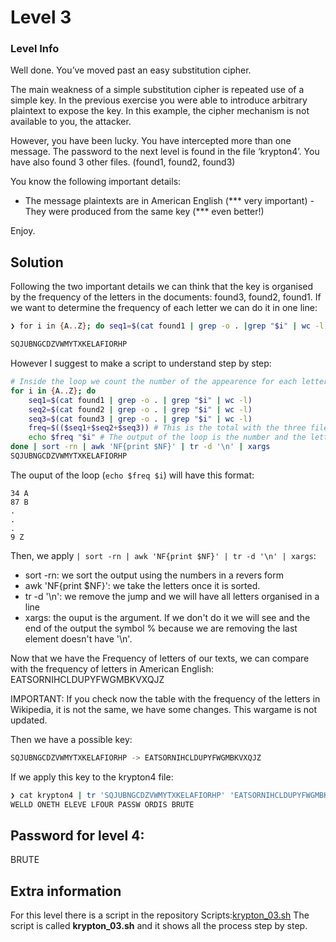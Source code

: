 # Level 3

### Level Info

Well done. You’ve moved past an easy substitution cipher.

The main weakness of a simple substitution cipher is repeated use of a simple key. In the previous exercise you were able to introduce arbitrary plaintext to expose the key. In this example, the cipher mechanism is not available to you, the attacker.

However, you have been lucky. You have intercepted more than one message. The password to the next level is found in the file ‘krypton4’. You have also found 3 other files. (found1, found2, found3)

You know the following important details:

- The message plaintexts are in American English (*** very important) - They were produced from the same key (*** even better!)

Enjoy.

## Solution
Following the two important details we can think that the key is organised by the frequency of the letters in the documents: found3, found2, found1.
If we want to determine the frequency of each letter we can do it in one line:
```sh
❯ for i in {A..Z}; do seq1=$(cat found1 | grep -o . |grep "$i" | wc -l); seq2=$(cat found2 | grep -o . | grep "$i" | wc -l); seq3=$(cat found3 | grep -o . | grep "$i" | wc -l);freq=$(($seq1+$seq2+$seq3));echo $freq "$i"; done | sort -rn | awk 'NF{print $NF}' | tr -d '\n' | xargs

SQJUBNGCDZVWMYTXKELAFIORHP
```

However I suggest to make a script to understand step by step:
```sh
# Inside the loop we count the number of the appearence for each letter
for i in {A..Z}; do 
	seq1=$(cat found1 | grep -o . | grep "$i" | wc -l)
	seq2=$(cat found2 | grep -o . | grep "$i" | wc -l) 
	seq3=$(cat found3 | grep -o . | grep "$i" | wc -l)
	freq=$(($seq1+$seq2+$seq3)) # This is the total with the three files
	echo $freq "$i" # The output of the loop is the number and the letter
done | sort -rn | awk 'NF{print $NF}' | tr -d '\n' | xargs 
SQJUBNGCDZVWMYTXKELAFIORHP
```

The ouput of the loop (`echo $freq $i`) will have this format: 
```
34 A
87 B
.
.
.
9 Z
```
Then, we apply `| sort -rn | awk 'NF{print $NF}' | tr -d '\n' | xargs`:
- sort -rn: we sort the output using the numbers in a revers form
- awk 'NF{print $NF}': we take the letters once it is sorted.
- tr -d '\n': we remove the jump and we will have all letters organised in a line
- xargs: the ouput is the argument. If we don't do it we will see and the end of the output the symbol % because we are removing the last element doesn't have '\n'.

Now that we have the Frequency of letters of our texts, we can compare with the frequency of letters in American English: EATSORNIHCLDUPYFWGMBKVXQJZ

IMPORTANT: If you check now the table with the frequency of the letters in Wikipedia, it is not the same, we have some changes. This wargame is not updated.

Then we have a possible key:
```sh
SQJUBNGCDZVWMYTXKELAFIORHP -> EATSORNIHCLDUPYFWGMBKVXQJZ
```
If we apply this key to the krypton4 file:
```sh
❯ cat krypton4 | tr 'SQJUBNGCDZVWMYTXKELAFIORHP' 'EATSORNIHCLDUPYFWGMBKVXQJZ'
WELLD ONETH ELEVE LFOUR PASSW ORDIS BRUTE
```

## Password for level 4:

BRUTE

## Extra information
For this level there is a script in the repository Scripts:[krypton_03.sh](https://github.com/Cristian5tarellas/Scripts/blob/main/Bash/krypton_03.sh)
The script is called **krypton_03.sh** and it shows all the process step by step.
